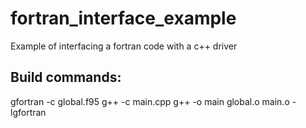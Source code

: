 # fortran_interface_example
Example of interfacing a fortran code with a c++ driver

## Build commands:

gfortran -c global.f95
g++ -c main.cpp
g++ -o main global.o main.o -lgfortran
